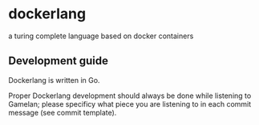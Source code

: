 # dockerlang
a turing complete language based on docker containers


## Development guide

Dockerlang is written in Go.

Proper Dockerlang development should always be done while listening to Gamelan; please specificy what piece you are listening to in each commit message (see commit template).

